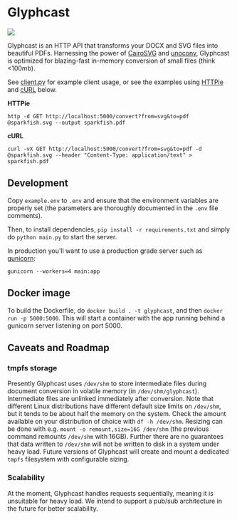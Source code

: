 # Glyphcast

![](glyphcast.jpg?raw=true)

Glyphcast is an HTTP API that transforms your DOCX and SVG files into beautiful PDFs. Harnessing the power of [CairoSVG](https://cairosvg.org/) and [unoconv](https://github.com/unoconv/unoconv),  Glyphcast is optimized for blazing-fast in-memory conversion of small files (think <100mb).

See [client.py](https://github.com/team-sparkfish/svg-to-pdf-service/blob/dev/client.py) for example client usage, or see the examples using [HTTPie](https://httpie.org/) and [cURL](https://curl.haxx.se/) below.

**HTTPie**

``` shell
http -d GET http://localhost:5000/convert?from=svg&to=pdf @sparkfish.svg --output sparkfish.pdf
```

**cURL**

``` shell
curl -vX GET http://localhost:5000/convert?from=svg&to=pdf -d @sparkfish.svg --header "Content-Type: application/text" > sparkfish.pdf
```

## Development

Copy `example.env` to `.env` and ensure that the environment variables are properly set (the parameters are thoroughly documented in the `.env` file comments).

Then, to install dependencies, `pip install -r requirements.txt` and simply do `python main.py` to start the server.

In production you'll want to use a production grade server such as [gunicorn](https://gunicorn.org/):

`gunicorn --workers=4 main:app`

## Docker image

To build the Dockerfile, do `docker build . -t glyphcast`, and then `docker run -p 5000:5000`. This will start a container with the app running behind a gunicorn server listening on port 5000.

## Caveats and Roadmap

### tmpfs storage

Presently Glyphcast uses `/dev/shm` to store intermediate files during document conversion in volatile memory (in `/dev/shm/glyphcast`). Intermediate files are unlinked immediately after conversion. Note that different Linux distributions have different default size limits on `/dev/shm`, but it tends to be about half the memory on the system. Check the amount available on your distribution of choice with `df -h /dev/shm`. Resizing can be done with e.g. `mount -o remount,size=16G /dev/shm` (the previous command remounts `/dev/shm` with 16GB). Further there are no guarantees that data written to `/dev/shm` will not be written to disk in a system under heavy load. Future versions of Glyphcast will create and mount a dedicated `tmpfs` filesystem with configurable sizing.

### Scalability

At the moment, Glyphcast handles requests sequentially, meaning it is unsuitable for heavy load. We intend to support a pub/sub architecture in the future for better scalability.
